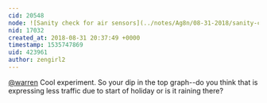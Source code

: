 ```yaml
---
cid: 20548
node: ![Sanity check for air sensors](../notes/Ag8n/08-31-2018/sanity-check-for-air-sensors)
nid: 17032
created_at: 2018-08-31 20:37:49 +0000
timestamp: 1535747869
uid: 423961
author: zengirl2
---
```


[@warren](/profile/warren) Cool experiment. So your dip in the top graph--do you think that is expressing less traffic due to start of holiday or is it raining there?